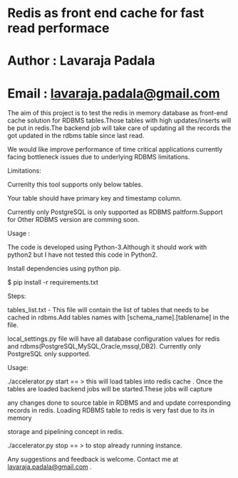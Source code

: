 # Redis as front end cache for fast read performace
# Author : Lavaraja Padala
# Email : lavaraja.padala@gmail.com
The aim of this project is to test the redis in memory database as front-end cache solution for RDBMS tables.Those tables with high updates/inserts
will be put in redis.The backend job will take care of updating all the records the got updated in the  rdbms table since last read.

We would like improve performance of time critical applications currently facing bottleneck issues due to underlying RDBMS limitations.

Limitations:

Currenlty this tool supports only below tables.

Your table should have primary key and timestamp column.

Currently only PostgreSQL is only supported as RDBMS paltform.Support for Other RDBMS version are comming soon.



Usage :

The code is developed using Python-3.Although it should work with python2 but I have not tested this code in Python2.

Install dependencies using python pip.

$ pip install -r requirements.txt



Steps:

tables_list.txt - This file will contain the list of tables that needs to be cached in rdbms.Add tables names with [schema_name].[tablename]  in the file.

local_settings.py file  will have all database configuration values for redis and rdbms(PostgreSQL,MySQL,Oracle,mssql,DB2). Currently only PostgreSQL only supported.


Usage:

./accelerator.py start  == > this will load tables into redis cache . Once the tables are loaded backend jobs will be started.These jobs will capture

any changes done to source table in RDBMS and and update corresponding records in redis. Loading RDBMS table to redis is very fast due to its in memory

storage and pipelining concept in redis.

./accelerator.py stop == > to stop already running instance.



Any suggestions and feedback is welcome. Contact me at lavaraja.padala@gmail.com .
